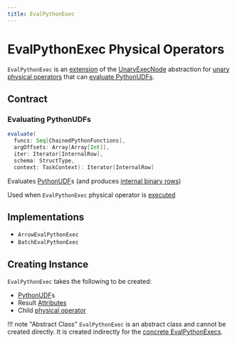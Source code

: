 ```yaml
---
title: EvalPythonExec
---
```


# EvalPythonExec Physical Operators

`EvalPythonExec` is an [extension](#contract) of the [UnaryExecNode](UnaryExecNode.md) abstraction for [unary physical operators](#implementations) that can [evaluate PythonUDFs](#evaluate).

## Contract

### <span id="evaluate"> Evaluating PythonUDFs

```scala
evaluate(
  funcs: Seq[ChainedPythonFunctions],
  argOffsets: Array[Array[Int]],
  iter: Iterator[InternalRow],
  schema: StructType,
  context: TaskContext): Iterator[InternalRow]
```

Evaluates [PythonUDF](#udfs)s (and produces [internal binary rows](../InternalRow.md))

Used when `EvalPythonExec` physical operator is [executed](#doExecute)

## Implementations

* `ArrowEvalPythonExec`
* `BatchEvalPythonExec`

## Creating Instance

`EvalPythonExec` takes the following to be created:

* <span id="udfs"> [PythonUDF](../expressions/PythonUDF.md)s
* <span id="resultAttrs"> Result [Attributes](../expressions/Attribute.md)
* <span id="child"> Child [physical operator](SparkPlan.md)

!!! note "Abstract Class"
    `EvalPythonExec` is an abstract class and cannot be created directly. It is created indirectly for the [concrete EvalPythonExecs](#implementations).
